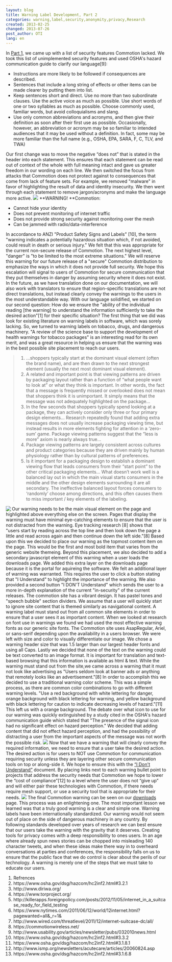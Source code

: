 ```yaml
---
layout: blog
title: Warning Label Development, Part 2
categories: warning,label,security,anonymity,privacy,Research
created: 2013-02-25
changed: 2013-07-26
post_author: OTI
lang: en
---
```

  In <a href="/blog/warning-label-development-part-1">Part 1</a>, we came up with a list of security features Commotion lacked. We took this list of unimplemented security features and used OSHA&#39;s hazard communication guide to clarify our language[9]:
<ul><li>Instructions are more likely to be followed if consequences are described.</li><li>Sentences that include a long string of effects or other items can be made clearer by putting them into list.</li><li>Keep sentences short and direct. Use no more than two subordinate clauses. Use the active voice as much as possible. Use short words of one or two syllables as much as possible. Choose commonly used, familiar words, but avoid colloquialisms and slang.</li><li>Use only common abbreviations and acronyms, and then give their definition as soon after their first use as possible. Occasionally, however, an abbreviation or acronym may be so familiar to intended audiences that it may be used without a definition. In fact, some may be more familiar than the full name (e.g., OSHA, EPA, SARA, F, C, TLV, and TWA)</li></ul>Our first change was to move the negative &ldquo;does not&rdquo; that is stated in the header into each statement. This ensures that each statement can be read out of context of the whole with full meaning intact and gave us greater freedom in our wording on each line. We then switched the focus from attacks that Commotion does not protect against to consequences that come from lack of feature sets. For example, we removed &quot;malware&quot; in favor of highlighting the result of data and identity insecurity. We then went through each statement to remove jargon/acronyms and make the language more active.
<img src="/files/warningTitle_0.png" />
**WARNING! **Commotion:
<ul><li>Cannot hide your identity</li><li>Does not prevent monitoring of internet traffic</li><li>Does not provide strong security against monitoring over the mesh</li><li>Can be jammed with radio/data-interference</li></ul>In accordance to ANZI &quot;Product Safety Signs and Labels&quot; [10], the term &quot;warning indicates a potentially hazardous situation which, if not avoided, could result in death or serious injury.&quot; We felt that this was appropriate for the current non-secure release of Commotion. The next highest level, &quot;danger&quot; is &quot;to be limited to the most extreme situations.&quot; We will reserve this warning for our future release of a &quot;secure&quot; Commotion distribution to emphasize the ways in which it does not provide full security. We hope this escalation will signal to users of Commotion for secure communication that they put themselves in danger by assuming security where it does not exist. In the future, as we have translation done on our documentation, we will also work with translators to ensure that region-specific translations are not direct translations, but instead clearly convey the warnings to the users in the most understandable way.
With our language solidified, we started on our second question: How do we ensure the &quot;ability of the individual reading [the warning] to understand the information sufficiently to take the desired action&quot;[1] for their specific situation? The first thing that we did was look for existing literature on warning labels in software, which was sorely lacking. So, we turned to warning labels on tobacco, drugs, and dangerous machinery. &quot;A review of the science base to support the development of health warnings for tobacco packages&quot; is an interesting read for its own merit, and was a great resource in helping us ensure that the warning was in the best possible site placement to reach our users.
<blockquote><ol><li>...shoppers typically start at the dominant visual element (often the brand name), and are then drawn to the next strongest element (usually the next most dominant visual element).</li><li>A related and important point is that viewing patterns are driven by packaging layout rather than a function of &ldquo;what people want to look at&rdquo; or what they think is important. In other words, the fact that a message is frequently missed or overlooked does not mean that shoppers think it is unimportant. It simply means that the message was not adequately highlighted on the package...</li><li>In the few seconds that shoppers typically spend looking at a package, they can actively consider only three or four primary design elements... Research repeatedly found that adding extra messages does not usually increase packaging viewing time, but instead results in more elements fighting for attention in a &lsquo;zero-sum&rsquo; game. Package viewing patterns suggest that the &ldquo;less is more&rdquo; axiom is nearly always true...</li><li>Package viewing patterns are largely consistent across cultures and product categories because they are driven mainly by human physiology rather than by cultural patterns of preferences.</li><li>Is it important for a packaging design to establish a dominant viewing flow that leads consumers from their &ldquo;start point&rdquo; to the other critical packaging elements... What doesn&rsquo;t work well is a balanced lay out in which the main visual starts consumers in the middle and the other design elements surrounding it are all secondary. The ineffective balanced layout forces consumers to &lsquo;randomly&rsquo; choose among directions, and this often causes them to miss important / key elements of the labeling.</li></ol></blockquote><img align="left" src="/files/fpattern.jpg" /> Our warning needs to be the main visual element on the page and highlighted above everything else on the screen. Pages that display the warning must have minimal eye-catching elements to ensure that the user is not distracted from the warning. Eye tracking research [8] shows that &quot;users start by reading across the top line and then look down the page a little and read across again and then continue down the left side.&quot;[8] Based upon this we decided to place our warning as the topmost content item on the page. This would be the first and most bold item that varies from the generic website themeing. Beyond this placement, we also decided to add a secondary javascript element of this warning when a user loads the downloads page. We added this extra layer on the downloads page because it is the portal for aquireing the software. We felt an additional layer of warning was warranted. This requires the user to click a button stating that &quot;I Understand&quot; to highlight the importance of the warning. We also provided a second button &quot;I DON&#39;T Understand&quot; which sends the user to a more in-depth explanation of the current &quot;in-security&quot; of the current releases.
The commotion site has a vibrant design. It has pastel tones and &quot;speech bubble&quot; section dividers. We assume that a user will quickly start to ignore site content that is themed similarly as navigational content. A warning label must stand out from all common site elements in order to ensure that a user sees it as important content. When we looked at research on font use in warnings we found we had used the most effective warning fonts as our generic site fonts. The Commotion site uses AsapRegular, Ariel, or sans-serif depending upon the availability in a users browser. We were left with size and color to visually differentiate our image. We chose a warning header size that was 1.5 larger than our largest header fonts and using all Caps. Lastly we decided that none of the text on the warning could be text converted to an image format. It is important for translation and text-based browsing that this information is available as html &amp; text.
While the warning must stand out from the site,we came across a warning that it must not look like advertising as &quot;Users seldom look at banner ads or anything that remotely looks like an advertisement.&quot;[8] In order to accomplish this we decided to use a traditional warning color scheme. This was a simple process, as there are common color combinations to go with different warning levels. &quot;Use a red background with white lettering for danger, orange background with black lettering for warning, and yellow background with black lettering for caution to indicate decreasing levels of hazard.&quot;[11] This left us with a orange background. The debate over what icon to use for our warning was quickly extinguished by a study cited in the OSHA&#39;s hazard communication guide which stated that &quot;The presence of the signal icon had no significant effect on hazard perception.&quot; We decided that adding content that did not effect hazard perception, and had the possibility of distracting a user from the important aspects of the message was not worth the possible risk.
<img src="/files/warning004.png" />
Now that we have a warning that will clearly convey the required information, we need to ensure that a user take the desired action. The desired action is for users to NOT use Commotion for communication requiring security unless they are layering other secure communication tools on top or along-side it. We hope to ensure this with the <a href="https://commotionwireless.net/understanding-commotions-warning-label">&ldquo;I Don&#39;t Understand&rdquo;</a> document. By placing links next to each warning bullet point to projects that address the security needs that Commotion we hope to lower the &ldquo;cost of compliance&rdquo;[12] to a level where the user does not &ldquo;give up&rdquo; and will either pair these technologies with Commotion, if there needs require mesh support, or use a security tool that is appropriate for their needs.
<img src="/files/warning002.png" />
The final Commotion warning can be seen on our <a href="https://commotionwireless.net/download"> downloads</a> page. This process was an enlightening one. The most important lesson we learned was that a truly good warning is a clear and simple one. Warning labels have been internationally standardized. Our warning would not seem out of place on the side of dangerous machinery in any country. By following standards developed over years of research we can best ensure that our users take the warning with the gravity that it deserves. Creating tools for privacy comes with a deep responsibility to ones users. In an age where already spun news stories can be chopped into misleading 140 character tweets, and when these ideas make there way in to overheard conversations at parties and conferences, the responsibility falls on us to ensure that the public face that we do control is clear about the perils of our technology. A warning is merely one of the steps that we must take to educate our users.
<ol><li>Refrences</li><li>https://www.osha.gov/dsg/hazcom/hc2inf2.html#3.2.1</li><li>http://www.diriwa.org/</li><li>https://www.torproject.org/</li><li>http://killerapps.foreignpolicy.com/posts/2012/11/05/internet_in_a_suitcase_ready_for_field_testing</li><li>https://www.nytimes.com/2011/06/12/world/12internet.html?pagewanted=all&amp;_r=1&amp;</li><li>http://www.wired.com/threatlevel/2011/12/internet-suitcase-dc/all/</li><li>https://commotionwireless.net/</li><li>http://www.usability.gov/articles/newsletter/pubs/032010news.html</li><li>https://www.osha.gov/dsg/hazcom/hc2inf2.html#3.3.2</li><li>https://www.osha.gov/dsg/hazcom/hc2inf2.html#3.1.8.1</li><li>http://www.ismp.org/newsletters/acutecare/articles/20060824.asp</li><li>https://www.osha.gov/dsg/hazcom/hc2inf2.html#3.1.6.8</li></ol> 
